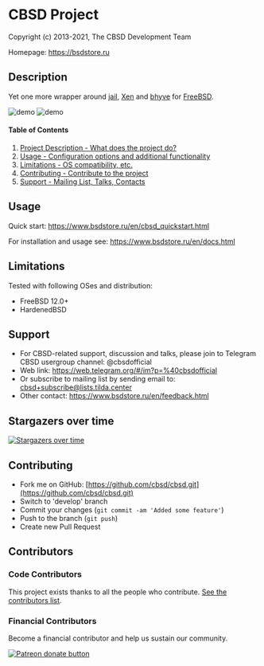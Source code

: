 # CBSD Project

Copyright (c) 2013-2021, The CBSD Development Team

Homepage: https://bsdstore.ru

## Description

Yet one more wrapper around [jail](https://man.freebsd.org/jail/8), 
[Xen](http://www.xenproject.org/) and [bhyve](https://man.freebsd.org/xen/4) for [FreeBSD](https://www.freebsd.org).

![demo](https://www.bsdstore.ru/gif/jdemo.gif)
![demo](https://www.bsdstore.ru/gif/bdemo.gif)

#### Table of Contents

1. [Project Description - What does the project do?](#project-description)
2. [Usage - Configuration options and additional functionality](#usage)
3. [Limitations - OS compatibility, etc.](#limitations)
4. [Contributing - Contribute to the project](#contributing)
5. [Support - Mailing List, Talks, Contacts](#support)

## Usage

Quick start: https://www.bsdstore.ru/en/cbsd_quickstart.html

For installation and usage see: https://www.bsdstore.ru/en/docs.html

## Limitations

Tested with following OSes and distribution:

- FreeBSD 12.0+
- HardenedBSD

## Support

* For CBSD-related support, discussion and talks, please join to Telegram CBSD usergroup channel: @cbsdofficial
* Web link: https://web.telegram.org/#/im?p=%40cbsdofficial
* Or subscribe to mailing list by sending email to: cbsd+subscribe@lists.tilda.center
* Other contact: https://www.bsdstore.ru/en/feedback.html

## Stargazers over time

[![Stargazers over time](https://starchart.cc/cbsd/cbsd.svg)](https://starchart.cc/cbsd/cbsd)

## Contributing

* Fork me on GitHub: [https://github.com/cbsd/cbsd.git](https://github.com/cbsd/cbsd.git)
* Switch to 'develop' branch
* Commit your changes (`git commit -am 'Added some feature'`)
* Push to the branch (`git push`)
* Create new Pull Request

## Contributors

### Code Contributors

This project exists thanks to all the people who contribute. [See the contributors list](https://github.com/cbsd/cbsd/graphs/contributors).

### Financial Contributors

Become a financial contributor and help us sustain our community.

<a href="https://www.patreon.com/clonos"><img src="https://c5.patreon.com/external/logo/become_a_patron_button@2x.png" alt="Patreon donate button" /></a>
